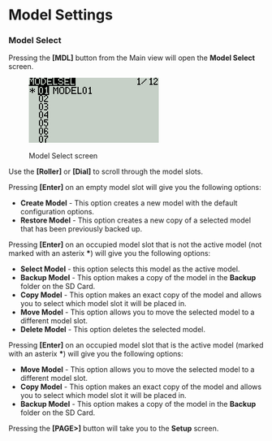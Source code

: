 # Model Settings

### Model Select

Pressing the **\[MDL]** button from the Main view will open the **Model Select** screen. &#x20;

<figure><img src="../../.gitbook/assets/bwmodelsel.png" alt=""><figcaption><p>Model Select screen</p></figcaption></figure>

Use the **\[Roller]** or **\[Dial]** to scroll through the model slots.

Pressing **\[Enter]** on an empty model slot will give you the following options:

* **Create Model** - This option creates a new model with the default configuration options.
* **Restore Model** - This option creates a new copy of a selected model that has been previously backed up.

Pressing **\[Enter]** on an occupied model slot that is not the active model (not marked with an asterix **\***) will give you the following options:

* **Select Model** - this option selects this model as the active model.
* **Backup Model** - This option makes a copy of the model in the **Backup** folder on the SD Card.
* **Copy Model** - This option makes an exact copy of the model and allows you to select which model slot it will be placed in.
* **Move Model** - This option allows you to move the selected model to a different model slot.
* **Delete Model** - This option deletes the selected model.

Pressing **\[Enter]** on an occupied model slot that is the active model (marked with an asterix **\***) will give you the following options:

* **Move Model** - This option allows you to move the selected model to a different model slot.
* **Copy Model** - This option makes an exact copy of the model and allows you to select which model slot it will be placed in.
* **Backup Model** - This option makes a copy of the model in the **Backup** folder on the SD Card.

Pressing the **\[PAGE>]** button will take you to the **Setup** screen.
